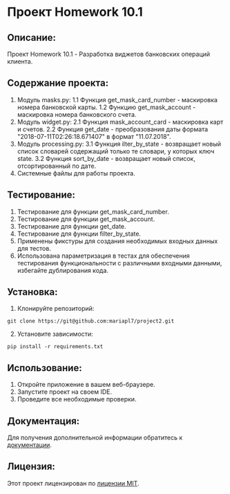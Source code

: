 # Проект Homework 10.1

## Описание:

Проект Homework 10.1 - Разработка виджетов банковских операций клиента.

## Содержание проекта:

1. Модуль masks.py:
1.1 Функция get_mask_card_number - маскировка номера банковской карты.
1.2 Функцию get_mask_account - маскировка номера банковского счета.
2. Модуль widget.py:
2.1 Функция mask_account_card - маскировка карт и счетов.
2.2 Функция get_date - преобразования даты формата "2018-07-11T02:26:18.671407" в формат "11.07.2018".
3. Модуль processing.py:
3.1 Функция ilter_by_state - возвращает новый список словарей содержащий только те словари, у которых ключ 
state.
3.2 Функция sort_by_date - возвращает новый список, отсортированный по дате.
4. Системные файлы для работы проекта.

## Тестирование:

1. Тестирование для функции get_mask_card_number.
2. Тестирование для функции get_mask_account.
3. Тестирование для функции get_date.
4. Тестирование для функции filter_by_state.
5. Применены фикстуры для создания необходимых входных данных для тестов. 
6. Использована параметризация в тестах для обеспечения тестирования функциональности с различными входными данными, избегайте дублирования кода.

## Установка:

1. Клонируйте репозиторий:
```
git clone https://git@github.com:mariapl7/project2.git
```
2. Установите зависимости:
```
pip install -r requirements.txt
```
## Использование:

1. Откройте приложение в вашем веб-браузере.
2. Запустите проект на своем IDE.
3. Проведите все необходимые проверки.

## Документация:

Для получения дополнительной информации обратитесь к [документации](docs/README.md).

## Лицензия:

Этот проект лицензирован по [лицензии MIT](LICENSE).